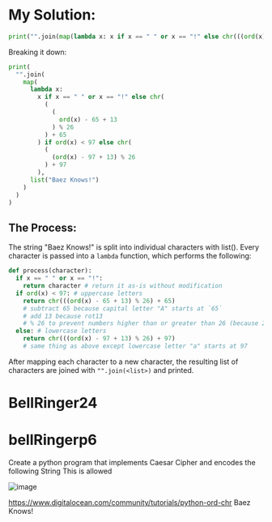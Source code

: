 # My Solution:
```py
print("".join(map(lambda x: x if x == " " or x == "!" else chr(((ord(x) - 65 + 13) % 26) + 65) if ord(x) < 97 else chr(((ord(x) - 97 + 13) % 26) + 97), list("Baez Knows!") )))
```
Breaking it down:
```py
print(
  "".join(
    map(
      lambda x:
        x if x == " " or x == "!" else chr(
          (
            (
              ord(x) - 65 + 13
            ) % 26
          ) + 65
        ) if ord(x) < 97 else chr(
          (
            (ord(x) - 97 + 13) % 26
          ) + 97
        ),
      list("Baez Knows!")
    )
  )
)
```

## The Process:
The string "Baez Knows!" is split into individual characters with list().
Every character is passed into a `lambda` function, which performs the following:
```py
def process(character):
  if x == " " or x == "!":
    return character # return it as-is without modification
  if ord(x) < 97: # uppercase letters
    return chr(((ord(x) - 65 + 13) % 26) + 65)
    # subtract 65 because capital letter "A" starts at `65`
    # add 13 because rot13
    # % 26 to prevent numbers higher than or greater than 26 (because 26 letters)
  else: # lowercase letters
    return chr(((ord(x) - 97 + 13) % 26) + 97)
    # same thing as above except lowercase letter "a" starts at 97
```
After mapping each character to a new character, the resulting list of characters are joined with `"".join(<list>)` and printed.

# BellRinger24

# bellRingerp6
Create a python program that implements Caesar Cipher and encodes the following String
This is allowed

![image](https://github.com/user-attachments/assets/681f1046-b040-4cf8-8e0c-320720ed38a7)

https://www.digitalocean.com/community/tutorials/python-ord-chr
Baez Knows!
